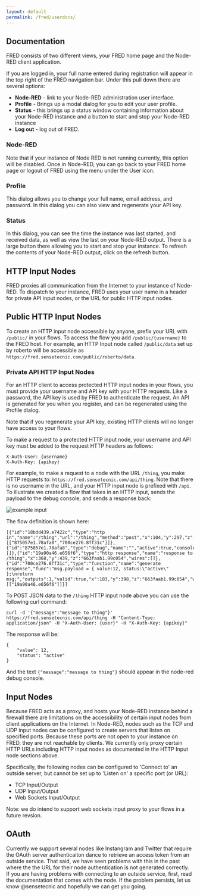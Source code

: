 ```yaml
---
layout: default
permalink: /fred/userdocs/
---
```

## Documentation

FRED consists of two different views, your FRED home page and the Node-RED client application.

If you are logged in, your full name entered during registration will appear in the top right of the FRED navigation bar.  Under this pull down there are several options:

- **Node-RED** - link to your Node-RED administration user interface.  
- **Profile** - Brings up a modal dialog for you to edit your user profile. 
- **Status** - this brings up a status window containing information about your Node-RED instance and a button to start and stop your Node-RED instance
- **Log out** - log out of FRED.

### Node-RED
Note that if your instance of Node RED is not running currently, this option will be disabled.  Once in Node-RED, you can go back to your FRED home page or logout of FRED using the menu under the User icon.

### Profile
This dialog allows you to change your full name, email address, and password.  In this dialog you can also view and regenerate your API key.

### Status
In this dialog, you can see the time the instance was last started, and received data, as well as view the last on your Node-RED output.  There is a large button there allowing you to start and stop your instance.  To refresh the contents of your Node-RED output, click on the refresh button.

## HTTP Input Nodes
FRED proxies all communication from the Internet to your instance of Node-RED.  To dispatch to your instance, FRED uses your user name in a header for private API input nodes, or the URL for public HTTP input nodes.

## Public HTTP Input Nodes
To create an HTTP input node accessible by anyone, prefix your URL with `/public/` in your flows.  To access the flow you add `/public/{username}` to the FRED host. For example, an HTTP Input node called `/public/data` set up by roberto will be accessible as `https://fred.sensetecnic.com/public/roberto/data`.

### Private API HTTP Input Nodes
For an HTTP client to access protected HTTP input nodes in your flows, you must provide your username and API key with your HTTP requests.  Like a password, the API key is used by FRED to authenticate the request.  An API is generated for you when you register, and can be regenerated using the Profile dialog.

Note that if you regenerate your API key, existing HTTP clients will no longer have access to your flows.

To make a request to a protected HTTP input node, your username and API key must be added to the request HTTP headers as follows:

    X-Auth-User: {username}
    X-Auth-Key: {apikey}

For example, to make a request to a node with the URL `/thing`, you make HTTP requests to: `https://fred.sensetecnic.com/api/thing`.  Note that there is no username in the URL, and your HTTP input node is prefixed with `/api`.  To illustrate we created a flow that takes in an HTTP input, sends the payload to the debug console, and sends a response back:

![example input](../../images/sample_http_in1.png "Logo Title Text 1")

The flow definition is shown here:

    [{"id":"18bdd439.e7422c","type":"http in","name":"/thing","url":"/thing","method":"post","x":104,"y":297,"z":"663faab1.99c054","wires":[["875057e1.78afa8","700ce276.8ff31c"]]},{"id":"875057e1.78afa8","type":"debug","name":"","active":true,"console":"false","complete":"false","x":358,"y":297,"z":"663faab1.99c054","wires":[]},{"id":"19a90a46.e656f6","type":"http response","name":"response to /thing","x":368,"y":439,"z":"663faab1.99c054","wires":[]},{"id":"700ce276.8ff31c","type":"function","name":"generate response","func":"msg.payload = { value:12, status:\"active\" };\nreturn msg;","outputs":1,"valid":true,"x":183,"y":398,"z":"663faab1.99c054","wires":[["19a90a46.e656f6"]]}]

To POST JSON data to the `/thing` HTTP input node above you can use the following curl command:

    curl -d '{"message":"message to thing"}' https://fred.sensetecnic.com/api/thing -H "Content-Type: application/json" -H "X-Auth-User: {user}" -H "X-Auth-Key: {apikey}"

The response will be:

    {
        "value": 12,
        "status": "active"
    }

And the text `{"message":"message to thing"}` should appear in the node-red debug console.

## Input Nodes

Because FRED acts as a proxy, and hosts your Node-RED instance behind a firewall there are limitations on the accessibility of certain input nodes from client applications on the Internet.  In Node-RED, nodes such as the TCP and UDP input nodes can be configured to create servers that listen on specified ports.  Because these ports are not open to your instance on FRED, they are not reachable by clients.  We currently only proxy certain HTTP URLs including HTTP input nodes as documented in the HTTP Input node sections above.

Specifically, the following nodes can be configured to 'Connect to' an outside server, but cannot be set up to 'Listen on' a specific port (or URL):

* TCP Input/Output
* UDP Input/Output
* Web Sockets Input/Output

Note: we do intend to support web sockets input proxy to your flows in a future revsion.

## OAuth
Currently we support several nodes like Instangram and Twitter that require the OAuth server authenticaiton dance to retrieve an access token from an outside service.  That said, we have seen problems with this in the past where the the URL for their node authentication is not generated correctly.  If you are having problems with connecting to an outside service, first, read the documentation that comes with the node.  If the problem persists, let us know @sensetecnic and hopefully we can get you going.
